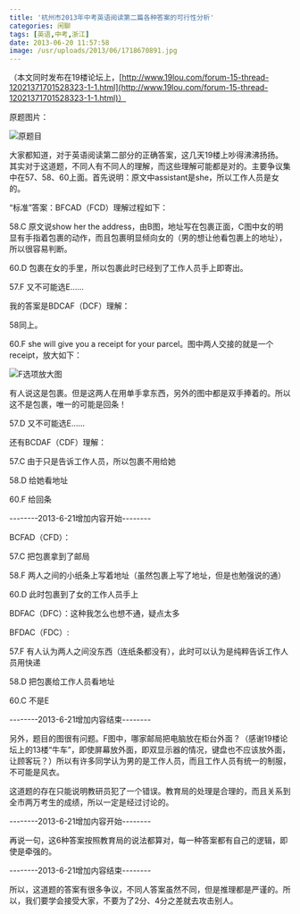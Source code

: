 ```yaml
---
title: '杭州市2013年中考英语阅读第二篇各种答案的可行性分析'
categories: 闲聊
tags: [英语,中考,浙江]
date: 2013-06-20 11:57:58
image: /usr/uploads/2013/06/1718670891.jpg
---
```

（本文同时发布在19楼论坛上，[http://www.19lou.com/forum-15-thread-12021371701528323-1-1.html](http://www.19lou.com/forum-15-thread-12021371701528323-1-1.html)）

原题图片：

![原题目](/usr/uploads/2013/06/1718670891.jpg)

大家都知道，对于英语阅读第二部分的正确答案，这几天19楼上吵得沸沸扬扬。其实对于这道题，不同人有不同人的理解，而这些理解可能都是对的。主要争议集中在57、58、60上面。首先说明：原文中assistant是she，所以工作人员是女的。

“标准”答案：BFCAD（FCD）理解过程如下： 

58.C 原文说show her the address，由B图，地址写在包裹正面，C图中女的明显有手指着包裹的动作，而且包裹明显倾向女的（男的想让他看包裹上的地址），所以很容易判断。

60.D 包裹在女的手里，所以包裹此时已经到了工作人员手上即寄出。

57.F 又不可能选E……

我的答案是BDCAF（DCF）理解：

58同上。

60.F she will give you a receipt for your parcel。图中两人交接的就是一个receipt，放大如下：

![F选项放大图](/usr/uploads/2013/06/1460254178.jpg)

有人说这是包裹。但是这两人在用单手拿东西，另外的图中都是双手捧着的。所以这不是包裹，唯一的可能是回条！

57.D 又不可能选E……

还有BCDAF（CDF）理解：

57.C 由于只是告诉工作人员，所以包裹不用给她

58.D 给她看地址

60.F 给回条

--------2013-6-21增加内容开始--------

BCFAD（CFD）：

57.C 把包裹拿到了邮局

58.F 两人之间的小纸条上写着地址（虽然包裹上写了地址，但是也勉强说的通）

60.D 此时包裹到了女的工作人员手上

BDFAC（DFC）：这种我怎么也想不通，疑点太多

BFDAC（FDC）:

57.F 有人认为两人之间没东西（连纸条都没有），此时可以认为是纯粹告诉工作人员用快递

58.D 把包裹给工作人员看地址

60.C 不是E

--------2013-6-21增加内容结束--------

另外，题目的图很有问题。F图中，哪家邮局把电脑放在柜台外面？（感谢19楼论坛上的13楼“牛车”，即使屏幕放外面，即双显示器的情况，键盘也不应该放外面，让顾客玩？）所以有许多同学认为男的是工作人员，而且工作人员有统一的制服，不可能是风衣。

这道题的存在只能说明教研员犯了一个错误。教育局的处理是合理的，而且关系到全市两万考生的成绩，所以一定是经过讨论的。

--------2013-6-21增加内容开始--------

再说一句，这6种答案按照教育局的说法都算对，每一种答案都有自己的逻辑，即使是牵强的。

--------2013-6-21增加内容结束--------

所以，这道题的答案有很多争议，不同人答案虽然不同，但是推理都是严谨的。所以，我们要学会接受大家，不要为了2分、4分之差就去攻击别人。
